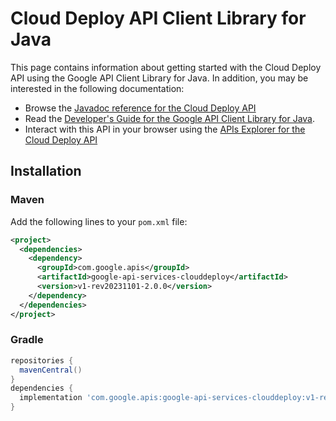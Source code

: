 # Cloud Deploy API Client Library for Java



This page contains information about getting started with the Cloud Deploy API
using the Google API Client Library for Java. In addition, you may be interested
in the following documentation:

* Browse the [Javadoc reference for the Cloud Deploy API][javadoc]
* Read the [Developer's Guide for the Google API Client Library for Java][google-api-client].
* Interact with this API in your browser using the [APIs Explorer for the Cloud Deploy API][api-explorer]

## Installation

### Maven

Add the following lines to your `pom.xml` file:

```xml
<project>
  <dependencies>
    <dependency>
      <groupId>com.google.apis</groupId>
      <artifactId>google-api-services-clouddeploy</artifactId>
      <version>v1-rev20231101-2.0.0</version>
    </dependency>
  </dependencies>
</project>
```

### Gradle

```gradle
repositories {
  mavenCentral()
}
dependencies {
  implementation 'com.google.apis:google-api-services-clouddeploy:v1-rev20231101-2.0.0'
}
```

[javadoc]: https://googleapis.dev/java/google-api-services-clouddeploy/latest/index.html
[google-api-client]: https://github.com/googleapis/google-api-java-client/
[api-explorer]: https://developers.google.com/apis-explorer/#p/clouddeploy/v1/
